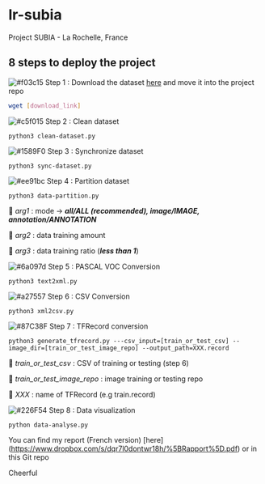# lr-subia
Project SUBIA - La Rochelle, France

## 8 steps to deploy the project

![#f03c15](https://via.placeholder.com/15/f03c15/000000?text=+) Step 1 : Download the dataset [here](https://www.dropbox.com/s/8ftwerhvbrm84ni/subia_dataset.zip) and move it into the project repo

```bash
wget [download_link]
```

![#c5f015](https://via.placeholder.com/15/c5f015/000000?text=+) Step 2 : Clean dataset

```python3 clean-dataset.py```

![#1589F0](https://via.placeholder.com/15/1589F0/000000?text=+) Step 3 : Synchronize dataset

```python3 sync-dataset.py```

![#ee91bc](https://via.placeholder.com/15/ee91bc/000000?text=+) Step 4 : Partition dataset

```python3 data-partition.py```

:large_orange_diamond: *arg1* : mode -> ***all/ALL (recommended), image/IMAGE, annotation/ANNOTATION***

:large_blue_diamond: *arg2* : data training amount

:large_orange_diamond: *arg3* : data training ratio (***less than 1***)

![#6a097d](https://via.placeholder.com/15/6a097d/000000?text=+) Step 5 : PASCAL VOC Conversion

```python3 text2xml.py```

![#a27557](https://via.placeholder.com/15/a27557/000000?text=+) Step 6 : CSV Conversion

```python3 xml2csv.py```

![#87C38F](https://via.placeholder.com/15/87C38F/000000?text=+) Step 7 : TFRecord conversion

```python3 generate_tfrecord.py ---csv_input=[train_or_test_csv] --image_dir=[train_or_test_image_repo] --output_path=XXX.record```

:large_orange_diamond: *train_or_test_csv* : CSV of training or testing (step 6)

:large_blue_diamond: *train_or_test_image_repo* : image training or testing repo

:large_orange_diamond: *XXX* : name of TFRecord (e.g train.record)

![#226F54](https://via.placeholder.com/15/226F54/000000?text=+) Step 8 : Data visualization

```python data-analyse.py```

You can find my report (French version) [here] (https://www.dropbox.com/s/dqr7l0dontwr18h/%5BRapport%5D.pdf) or in this Git repo

Cheerful